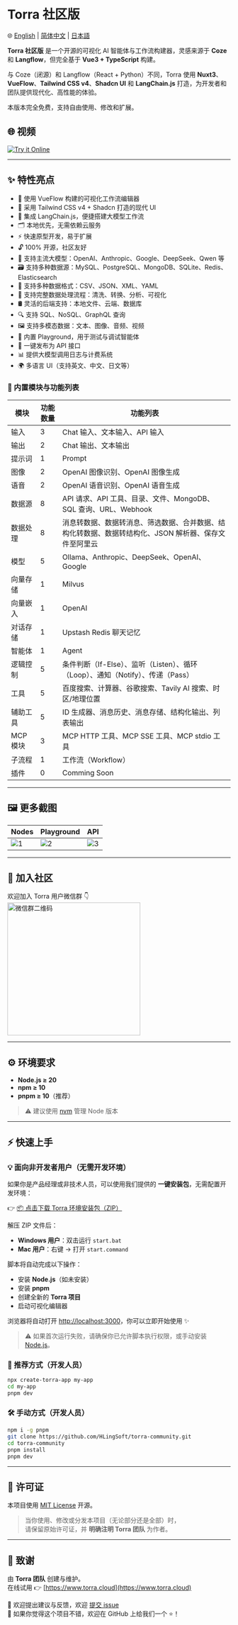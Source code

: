 # Torra 社区版

🌐 [English](./README.md) | [简体中文](./README.zh-CN.md) | [日本語](./README.ja.md)

**Torra 社区版** 是一个开源的可视化 AI 智能体与工作流构建器，灵感来源于 **Coze** 和 **Langflow**，但完全基于 **Vue3 + TypeScript** 构建。

与 Coze（闭源）和 Langflow（React + Python）不同，Torra 使用 **Nuxt3**、**VueFlow**、**Tailwind CSS v4**、**Shadcn UI** 和 **LangChain.js** 打造，为开发者和团队提供现代化、高性能的体验。

本版本完全免费，支持自由使用、修改和扩展。

 
## 🌐 视频
[![Try it Online](https://file.web.hlingsoft.com/SN1tGlRFSFsCB2B4in87AeKxt6nGFRrY/torra_screenshot.png)](https://file.web.hlingsoft.com/70ccmgMsHhoo8TnCFBqRWhBiMXudgrem/%E9%A3%9E%E4%B9%A620250627-212754.mp4)



---

## ✨ 特性亮点

- 🚀 使用 VueFlow 构建的可视化工作流编辑器
- 🎨 采用 Tailwind CSS v4 + Shadcn 打造的现代 UI
- 🤖 集成 LangChain.js，便捷搭建大模型工作流
- 🗂 本地优先，无需依赖云服务
- ⚡ 快速原型开发，易于扩展
- 🔓 100% 开源，社区友好
- 🧠 支持主流大模型：OpenAI、Anthropic、Google、DeepSeek、Qwen 等
- 🗃 支持多种数据源：MySQL、PostgreSQL、MongoDB、SQLite、Redis、Elasticsearch
- 📄 支持多种数据格式：CSV、JSON、XML、YAML
- 🔧 支持完整数据处理流程：清洗、转换、分析、可视化
- 🛢 灵活的后端支持：本地文件、云端、数据库
- 🔍 支持 SQL、NoSQL、GraphQL 查询
- 🖼 支持多模态数据：文本、图像、音频、视频
- 🧪 内置 Playground，用于测试与调试智能体
- 🚀 一键发布为 API 接口
- 📊 提供大模型调用日志与计费系统
- 🌍 多语言 UI（支持英文、中文、日文等）

### 🧩 内置模块与功能列表

| 模块         | 功能数量 | 功能列表                                                                 |
|--------------|----------|--------------------------------------------------------------------------|
| 输入         | 3        | Chat 输入、文本输入、API 输入                                           |
| 输出         | 2        | Chat 输出、文本输出                                                     |
| 提示词       | 1        | Prompt                                                                   |
| 图像         | 2        | OpenAI 图像识别、OpenAI 图像生成                                       |
| 语音         | 2        | OpenAI 语音识别、OpenAI 语音生成                                       |
| 数据源       | 8        | API 请求、API 工具、目录、文件、MongoDB、SQL 查询、URL、Webhook         |
| 数据处理     | 8        | 消息转数据、数据转消息、筛选数据、合并数据、结构化转数据、数据转结构化、JSON 解析器、保存文件至阿里云 |
| 模型         | 5        | Ollama、Anthropic、DeepSeek、OpenAI、Google                            |
| 向量存储     | 1        | Milvus                                                                   |
| 向量嵌入     | 1        | OpenAI                                                                   |
| 对话存储     | 1        | Upstash Redis 聊天记忆                                                 |
| 智能体       | 1        | Agent                                                                    |
| 逻辑控制     | 5        | 条件判断（If-Else）、监听（Listen）、循环（Loop）、通知（Notify）、传递（Pass） |
| 工具         | 5        | 百度搜索、计算器、谷歌搜索、Tavily AI 搜索、时区/地理位置               |
| 辅助工具     | 5        | ID 生成器、消息历史、消息存储、结构化输出、列表输出                   |
| MCP 模块     | 3        | MCP HTTP 工具、MCP SSE 工具、MCP stdio 工具                            |
| 子流程       | 1        | 工作流（Workflow）                                                      |
| 插件         | 0        | Comming Soon                                                                          |

---

## 🖼 更多截图

| Nodes | Playground | API |
|--------|--------|--------|
| ![1](https://file.web.hlingsoft.com/0A0hfGrrTIPm9scihpEaarogPnMAWhbO/%E6%88%AA%E5%B1%8F2025-06-26%2011.18.59.png) | ![2](https://file.web.hlingsoft.com/DPBatHp8K42r6qc0hWHW5if7FfmEtpHg/%E6%88%AA%E5%B1%8F2025-06-26%2011.16.08.png) | ![3](https://file.web.hlingsoft.com/zIHhaij2H6tBbym8eap1aqar2svuQ0q7/%E6%88%AA%E5%B1%8F2025-06-26%2011.24.37.png) |

---

## 📱 加入社区

欢迎加入 Torra 用户微信群 👇  
<img src="https://file.web.hlingsoft.com/HK8AYmIErpERLFQTqJN3LSTe6KEt1T8H/torra.jpg" alt="微信群二维码" width="300" />


---

## ⚙️ 环境要求

- **Node.js ≥ 20**
- **npm ≥ 10**
- **pnpm ≥ 10**（推荐）

> ⚠️ 建议使用 [nvm](https://github.com/nvm-sh/nvm) 管理 Node 版本

---

## ⚡ 快速上手

### 💡 面向非开发者用户（无需开发环境）

如果你是产品经理或非技术人员，可以使用我们提供的 **一键安装包**，无需配置开发环境：

👉 [📦 点击下载 Torra 环境安装包（ZIP）](https://file.web.hlingsoft.com/maO3Mw0xynoVsmeBnRXqOzLBP1kmhDsA/torra-starter.zip)

解压 ZIP 文件后：

- **Windows 用户**：双击运行 `start.bat`
- **Mac 用户**：右键 → 打开 `start.command`

脚本将自动完成以下操作：

- 安装 **Node.js**（如未安装）
- 安装 **pnpm**
- 创建全新的 **Torra 项目**
- 启动可视化编辑器

浏览器将自动打开 [http://localhost:3000](http://localhost:3000)，你可以立即开始使用 ✨

> ⚠️ 如果首次运行失败，请确保你已允许脚本执行权限，或手动安装 [Node.js](https://nodejs.org)。


### 🏁 推荐方式（开发人员）

```bash
npx create-torra-app my-app
cd my-app
pnpm dev
```

### 🛠 手动方式（开发人员）

```bash
npm i -g pnpm
git clone https://github.com/HLingSoft/torra-community.git
cd torra-community
pnpm install
pnpm dev
```

---

## 📄 许可证

本项目使用 [MIT License](./LICENSE) 开源。

> 当你使用、修改或分发本项目（无论部分还是全部）时，  
> 请保留原始许可证，并 **明确注明 Torra 团队** 为作者。

---

## 🙌 致谢

由 **Torra 团队** 创建与维护。  
在线试用 👉 [https://www.torra.cloud](https://www.torra.cloud)

💬 欢迎提出建议与反馈，欢迎 [提交 issue](https://github.com/HLingSoft/torra-community/issues)  
💖 如果你觉得这个项目不错，欢迎在 GitHub 上给我们一个 ⭐！
